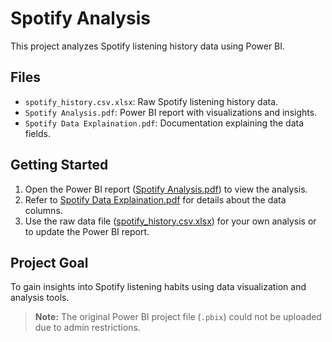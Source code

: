 # Spotify Analysis

This project analyzes Spotify listening history data using Power BI.

## Files

- `spotify_history.csv.xlsx`: Raw Spotify listening history data.
- `Spotify Analysis.pdf`: Power BI report with visualizations and insights.
- `Spotify Data Explaination.pdf`: Documentation explaining the data fields.

## Getting Started

1. Open the Power BI report ([Spotify Analysis.pdf](Spotify%20Analysis.pdf)) to view the analysis.
2. Refer to [Spotify Data Explaination.pdf](Spotify%20Data%20Explaination.pdf) for details about the data columns.
3. Use the raw data file ([spotify_history.csv.xlsx](spotify_history.csv.xlsx)) for your own analysis or to update the Power BI report.

## Project Goal

To gain insights into Spotify listening habits using data visualization and analysis tools.

> **Note:** The original Power BI project file (`.pbix`) could not be uploaded due to admin restrictions.